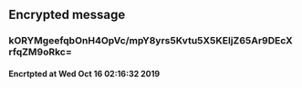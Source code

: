 ## Encrypted message

### kORYMgeefqbOnH4OpVc/mpY8yrs5Kvtu5X5KEljZ65Ar9DEcXrfqZM9oRkc=

#### Encrtpted at Wed Oct 16 02:16:32 2019

